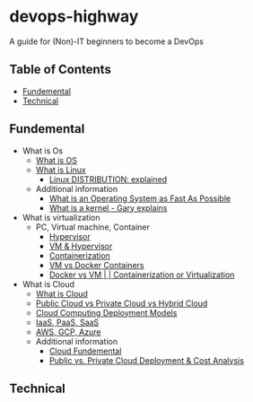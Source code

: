 # devops-highway

A guide for (Non)-IT beginners to become a DevOps

## Table of Contents

* [Fundemental](#fundemental)
* [Technical](#technical)

## Fundemental

* What is Os
  * [What is OS](https://www.youtube.com/watch?v=fkGCLIQx1MI)
  * [What is Linux](https://www.youtube.com/watch?v=zA3vmx0GaO8)
    * [Linux DISTRIBUTION: explained](https://www.youtube.com/watch?v=6gqLWTSz6ck)
  * Additional information 
    * [What is an Operating System as Fast As Possible](https://www.youtube.com/watch?v=pVzRTmdd9j0)
    * [What is a kernel - Gary explains](https://www.youtube.com/watch?v=mycVSMyShk8)
* What is virtualization
  * PC, Virtual machine, Container
    * [Hypervisor](https://www.youtube.com/watch?v=FZR0rG3HKIk)
    * [VM & Hypervisor](https://www.youtube.com/watch?v=ISwgVUPH1cs)
    * [Containerization](https://www.youtube.com/watch?v=0qotVMX-J5s)
    * [VM vs Docker Containers](https://www.youtube.com/watch?v=TvnZTi_gaNc)
    * [Docker vs VM | | Containerization or Virtualization](https://www.youtube.com/watch?v=1WnDHitznGY)
* What is Cloud
  * [What is Cloud](https://www.youtube.com/watch?v=dsKIpLKo8AE)
  * [Public Cloud vs Private Cloud vs Hybrid Cloud](https://www.youtube.com/watch?v=3WIJ4axzFlU)
  * [Cloud Computing Deployment Models](https://www.youtube.com/watch?v=9KZL0_NuiUU)
  * [IaaS, PaaS, SaaS](https://www.youtube.com/watch?v=wB6Lfdo2m1Q)
  * [AWS, GCP, Azure](https://www.youtube.com/watch?v=n24OBVGHufQ)
  * Additional information
    * [Cloud Fundemental](https://www.youtube.com/playlist?list=PLOspHqNVtKAC-_ZAGresP-i0okHe5FjcJ)
    * [Public vs. Private Cloud Deployment & Cost Analysis
](https://www.youtube.com/watch?v=Qx_vGdnBqeE)

## Technical